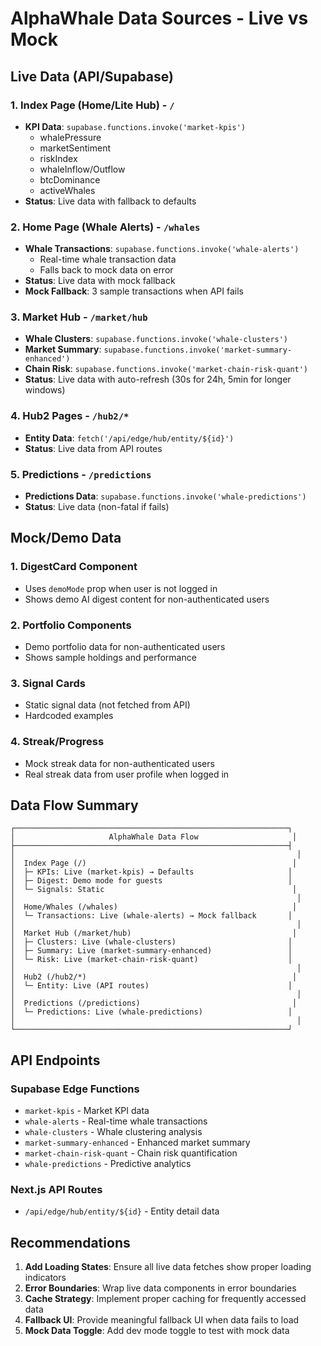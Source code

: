 # AlphaWhale Data Sources - Live vs Mock

## Live Data (API/Supabase)

### 1. **Index Page (Home/Lite Hub)** - `/`
- **KPI Data**: `supabase.functions.invoke('market-kpis')`
  - whalePressure
  - marketSentiment
  - riskIndex
  - whaleInflow/Outflow
  - btcDominance
  - activeWhales
- **Status**: Live data with fallback to defaults

### 2. **Home Page (Whale Alerts)** - `/whales`
- **Whale Transactions**: `supabase.functions.invoke('whale-alerts')`
  - Real-time whale transaction data
  - Falls back to mock data on error
- **Status**: Live data with mock fallback
- **Mock Fallback**: 3 sample transactions when API fails

### 3. **Market Hub** - `/market/hub`
- **Whale Clusters**: `supabase.functions.invoke('whale-clusters')`
- **Market Summary**: `supabase.functions.invoke('market-summary-enhanced')`
- **Chain Risk**: `supabase.functions.invoke('market-chain-risk-quant')`
- **Status**: Live data with auto-refresh (30s for 24h, 5min for longer windows)

### 4. **Hub2 Pages** - `/hub2/*`
- **Entity Data**: `fetch('/api/edge/hub/entity/${id}')`
- **Status**: Live data from API routes

### 5. **Predictions** - `/predictions`
- **Predictions Data**: `supabase.functions.invoke('whale-predictions')`
- **Status**: Live data (non-fatal if fails)

## Mock/Demo Data

### 1. **DigestCard Component**
- Uses `demoMode` prop when user is not logged in
- Shows demo AI digest content for non-authenticated users

### 2. **Portfolio Components**
- Demo portfolio data for non-authenticated users
- Shows sample holdings and performance

### 3. **Signal Cards**
- Static signal data (not fetched from API)
- Hardcoded examples

### 4. **Streak/Progress**
- Mock streak data for non-authenticated users
- Real streak data from user profile when logged in

## Data Flow Summary

```
┌─────────────────────────────────────────────────────────────┐
│                     AlphaWhale Data Flow                     │
├─────────────────────────────────────────────────────────────┤
│                                                               │
│  Index Page (/)                                              │
│  ├─ KPIs: Live (market-kpis) → Defaults                     │
│  ├─ Digest: Demo mode for guests                            │
│  └─ Signals: Static                                          │
│                                                               │
│  Home/Whales (/whales)                                       │
│  └─ Transactions: Live (whale-alerts) → Mock fallback       │
│                                                               │
│  Market Hub (/market/hub)                                    │
│  ├─ Clusters: Live (whale-clusters)                         │
│  ├─ Summary: Live (market-summary-enhanced)                 │
│  └─ Risk: Live (market-chain-risk-quant)                    │
│                                                               │
│  Hub2 (/hub2/*)                                              │
│  └─ Entity: Live (API routes)                               │
│                                                               │
│  Predictions (/predictions)                                  │
│  └─ Predictions: Live (whale-predictions)                   │
│                                                               │
└─────────────────────────────────────────────────────────────┘
```

## API Endpoints

### Supabase Edge Functions
- `market-kpis` - Market KPI data
- `whale-alerts` - Real-time whale transactions
- `whale-clusters` - Whale clustering analysis
- `market-summary-enhanced` - Enhanced market summary
- `market-chain-risk-quant` - Chain risk quantification
- `whale-predictions` - Predictive analytics

### Next.js API Routes
- `/api/edge/hub/entity/${id}` - Entity detail data

## Recommendations

1. **Add Loading States**: Ensure all live data fetches show proper loading indicators
2. **Error Boundaries**: Wrap live data components in error boundaries
3. **Cache Strategy**: Implement proper caching for frequently accessed data
4. **Fallback UI**: Provide meaningful fallback UI when data fails to load
5. **Mock Data Toggle**: Add dev mode toggle to test with mock data
